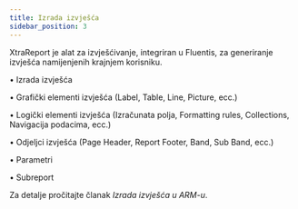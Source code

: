 ```yaml
---
title: Izrada izvješća 
sidebar_position: 3
---
```


XtraReport je alat za izvješćivanje, integriran u Fluentis, za generiranje izvješća namijenjenih krajnjem korisniku.

• Izrada izvješća 

• Grafički elementi izvješća (Label, Table, Line, Picture, ecc.)

• Logički elementi izvješća (Izračunata polja, Formatting rules, Collections, Navigacija podacima, ecc.)

• Odjeljci izvješća (Page Header, Report Footer, Band, Sub Band, ecc.)

• Parametri

• Subreport

Za detalje pročitajte članak *Izrada izvješća u ARM-u*.